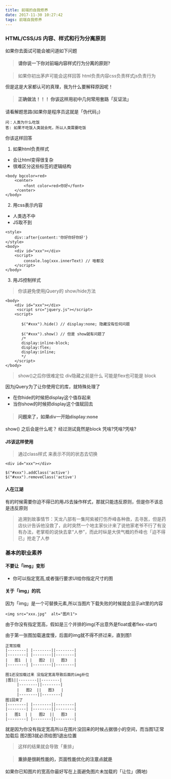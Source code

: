 ```yaml
---
title: 前端的自我修养
date: 2017-11-30 10:27:42
tags: 前端自我修养
---
```


### HTML/CSS/JS 内容、样式和行为分离原则

如果你去面试可能会被问道如下问题

> #### 请你说一下你对前端内容样式行为分离的原则?

> 如果你初出茅庐可能会这样回答 html负责内容css负责样式js负责行为

但是这是大家都认可的真理，我为什么要解释原因呢！

> #### 正确做法！！！ 你该这样用初中几何常用套路「反证法」

请看解题思路(如果你是程序员这就是「伪代码」)

```
问：人类为什么吃饭
答: 如果不吃饭人类就会死，所以人类需要吃饭
```


你该这样回答


1. 如果html负责样式

- 会让html变得很复杂
- 很难区分这些标签的逻辑结构

```
<body bgcolor=red>
    <center>
        <font color=red>你好</font>
    </center>
</body>
```

2. 用css表示内容

- 人类选不中
- JS取不到  

```
<style>
    div::after{content:'你好你好你好'}
</style>
<body>
    <div id="xxx"></div>
    <script>
        console.log(xxx.innerText) // 啥都没
    </script>
</body>
```

3. 用JS控制样式

> 你该避免使用jQuery的 show/hide方法

```
<body>
    <div id="xxx"></div>
     <script src="jquery.js"></script>
    <script>
       
       $("#xxx").hide() // display:none; 隐藏没有任何问题

       $("#xxx").show() // 但是 show就有问题了
       /*
       display:inline-block;
       display:flex;
       display:inline;
       */
    </script>
</body>
```

> show()之后你很难定位 div隐藏之前是什么 可能是flex也可能是 block

因为jQuery为了让你使用它的库，就特殊处理了

- 在你hide的时候把display这个值存起来
- 当你show的时候把display这个值赋回去

> #### 问题来了，如果div一开始display:none

show() 之后会是什么呢？ 经过测试竟然是block 
凭啥?凭啥?凭啥?

#### JS该这样使用

> 通过class样式 来表示不同的状态去切换

```
<div id="xxx"></div>

$("#xxx").addClass('active')
$("#xxx").removeClass('active')
```

#### 人在江湖

有的时候需要你迫不得已的用JS去操作样式，那就只能违反原则，但是你不该总是违反原则

> 追溯到故事情节：天龙八部有一集阿紫被打伤乔峰各种救，去寻医，但是药店伙计告诉他没救了，此时突然一个地主家伙计来了说他家老爷不行了有没有办法，老掌柜的说快去拿“人参”，而此时纵是大侠气概的乔峰也「迫不得已」抢走了人参

### 基本的职业素养

#### 不要让「img」变形

- 你可以指定宽高,或者强行要求UI给你指定尺寸的图

#### 关于「img」的坑

因为「img」是一个可替换元素,所以当图片下载失败的时候就会显示alt里的内容

```
<img src="xxx.jpg"  alt="图片1">
```

由于你没有指定宽高，假如是三个并排的img(不出意外是float或者flex-start)

由于第一张图加载速度慢，后面的img就不得不挤过来，直到图1 

```
正常加载
|--------| |--------||--------|
|--------| |--------||--------|
|   图1  | |   图2  ||   图3   |
|--------| |--------||--------|

图1还没加载过来 没指定宽高导致后面的img补位
|图1||--------||--------|
     |--------||--------|
     |   图2  ||   图3   |
     |--------||--------|
图1回来了
|--------| |--------||--------|
|--------| |--------||--------|
|   图1  | |   图2  ||   图3   |
|--------| |--------||--------|
```

就是因为你没有指定宽高所以在图片没回来的时候占据很小的空间，而当图1正常加载后 图2图3就必须给图1退出位置

> 这样的结果就会导致「重排」

> #### 重排是很耗性能的，页面性能优化的注意点就是

如果你已知图片的宽高你最好写在上面避免图片未加载的「让位」(腾地)

